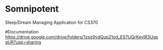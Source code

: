 # Somnipotent
Sleep/Dream Managing Application for CS370

#Documentation
https://drive.google.com/drive/folders/1zpz9vdQup21od_ES7UQrKevlR3UqsgUR?usp=sharing
